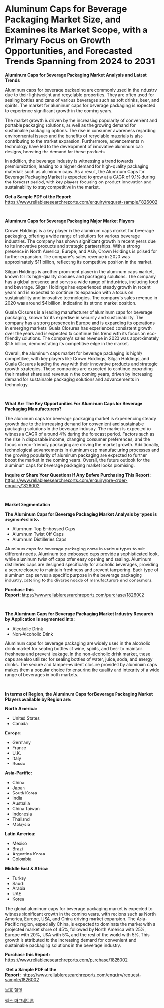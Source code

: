 <p><h1>Aluminum Caps for Beverage Packaging Market Size, and Examines its Market Scope, with a Primary Focus on Growth Opportunities, and Forecasted Trends Spanning from 2024 to 2031</h1></p><p><strong>Aluminum Caps for Beverage Packaging Market Analysis and Latest Trends</strong></p>
<p><p>Aluminum caps for beverage packaging are commonly used in the industry due to their lightweight and recyclable properties. They are often used for sealing bottles and cans of various beverages such as soft drinks, beer, and spirits. The market for aluminum caps for beverage packaging is expected to experience significant growth in the coming years.</p><p>The market growth is driven by the increasing popularity of convenient and portable packaging solutions, as well as the growing demand for sustainable packaging options. The rise in consumer awareness regarding environmental issues and the benefits of recyclable materials is also contributing to the market expansion. Furthermore, advancements in technology have led to the development of innovative aluminum cap designs, boosting the demand for these products.</p><p>In addition, the beverage industry is witnessing a trend towards premiumization, leading to a higher demand for high-quality packaging materials such as aluminum caps. As a result, the Aluminum Caps for Beverage Packaging Market is expected to grow at a CAGR of 9.1% during the forecast period, with key players focusing on product innovation and sustainability to stay competitive in the market.</p></p>
<p><strong>Get a Sample PDF of the Report:&nbsp;</strong> <a href="https://www.reliableresearchreports.com/enquiry/request-sample/1826002">https://www.reliableresearchreports.com/enquiry/request-sample/1826002</a></p>
<p>&nbsp;</p>
<p><strong>Aluminum Caps for Beverage Packaging Major Market Players</strong></p>
<p><p>Crown Holdings is a key player in the aluminum caps market for beverage packaging, offering a wide range of solutions for various beverage industries. The company has shown significant growth in recent years due to its innovative products and strategic partnerships. With a strong presence in North America, Europe, and Asia, Crown Holdings is poised for further expansion. The company's sales revenue in 2020 was approximately $11 billion, reflecting its competitive position in the market.</p><p>Silgan Holdings is another prominent player in the aluminum caps market, known for its high-quality closures and packaging solutions. The company has a global presence and serves a wide range of industries, including food and beverage. Silgan Holdings has experienced steady growth in recent years and is expected to continue its expansion with a focus on sustainability and innovative technologies. The company's sales revenue in 2020 was around $4 billion, indicating its strong market position.</p><p>Guala Closures is a leading manufacturer of aluminum caps for beverage packaging, known for its expertise in security and sustainability. The company has a strong presence in Europe and is expanding its operations in emerging markets. Guala Closures has experienced consistent growth over the years and is expected to continue this trend with its focus on eco-friendly solutions. The company's sales revenue in 2020 was approximately $1.5 billion, demonstrating its competitive edge in the market.</p><p>Overall, the aluminum caps market for beverage packaging is highly competitive, with key players like Crown Holdings, Silgan Holdings, and Guala Closures leading the way with their innovative products and strategic growth strategies. These companies are expected to continue expanding their market share and revenue in the coming years, driven by increasing demand for sustainable packaging solutions and advancements in technology.</p></p>
<p>&nbsp;</p>
<p><strong>What Are The Key Opportunities For Aluminum Caps for Beverage Packaging Manufacturers?</strong></p>
<p><p>The aluminum caps for beverage packaging market is experiencing steady growth due to the increasing demand for convenient and sustainable packaging solutions in the beverage industry. The market is expected to witness a CAGR of around 4% during the forecast period. Factors such as the rise in disposable income, changing consumer preferences, and the focus on eco-friendly packaging are driving the market growth. Additionally, technological advancements in aluminum cap manufacturing processes and the growing popularity of aluminum packaging are expected to further boost the market in the coming years. Overall, the future outlook for the aluminum caps for beverage packaging market looks promising.</p></p>
<p><strong>Inquire or Share Your Questions If Any Before Purchasing This Report:</strong> <a href="https://www.reliableresearchreports.com/enquiry/pre-order-enquiry/1826002">https://www.reliableresearchreports.com/enquiry/pre-order-enquiry/1826002</a></p>
<p>&nbsp;</p>
<p><strong>Market Segmentation</strong></p>
<p><strong>The Aluminum Caps for Beverage Packaging Market Analysis by types is segmented into:</strong></p>
<p><ul><li>Aluminum Top Embossed Caps</li><li>Aluminum Twist Off Caps</li><li>Aluminum Distilleries Caps</li></ul></p>
<p><p>Aluminum caps for beverage packaging come in various types to suit different needs. Aluminum top embossed caps provide a sophisticated look, while aluminum twist off caps offer easy opening and sealing. Aluminum distilleries caps are designed specifically for alcoholic beverages, providing a secure closure to maintain freshness and prevent tampering. Each type of aluminum cap serves a specific purpose in the beverage packaging industry, catering to the diverse needs of manufacturers and consumers.</p></p>
<p><strong>Purchase this Report:&nbsp;</strong><a href="https://www.reliableresearchreports.com/purchase/1826002">https://www.reliableresearchreports.com/purchase/1826002</a></p>
<p>&nbsp;</p>
<p><strong>The Aluminum Caps for Beverage Packaging Market Industry Research by Application is segmented into:</strong></p>
<p><ul><li>Alcoholic Drink</li><li>Non-Alcoholic Drink</li></ul></p>
<p><p>Aluminum caps for beverage packaging are widely used in the alcoholic drink market for sealing bottles of wine, spirits, and beer to maintain freshness and prevent leakage. In the non-alcoholic drink market, these caps are also utilized for sealing bottles of water, juice, soda, and energy drinks. The secure and tamper-evident closure provided by aluminum caps makes them a popular choice for ensuring the quality and integrity of a wide range of beverages in both markets.</p></p>
<p>&nbsp;</p>
<p><strong>In terms of Region, the Aluminum Caps for Beverage Packaging Market Players available by Region are:</strong></p>
<p>
    <p> <strong> North America: </strong>
        <ul>
            <li>United States</li>
            <li>Canada</li>
        </ul>
        </p> 
    <p> <strong> Europe: </strong>
        <ul>
            <li>Germany</li>
            <li>France</li>
            <li>U.K.</li>
            <li>Italy</li>
            <li>Russia</li>
        </ul>
        </p> 
    <p> <strong> Asia-Pacific: </strong>
        <ul>
            <li>China</li>
            <li>Japan</li>
            <li>South Korea</li>
            <li>India</li>
            <li>Australia</li>
            <li>China Taiwan</li>
            <li>Indonesia</li>
            <li>Thailand</li>
            <li>Malaysia</li>
        </ul>
        </p> 
    <p> <strong> Latin America: </strong>
        <ul>
            <li>Mexico</li>
            <li>Brazil</li>
            <li>Argentina Korea</li>
            <li>Colombia</li>
        </ul>
        </p> 
    <p> <strong> Middle East & Africa: </strong>
        <ul>
            <li>Turkey</li>
            <li>Saudi</li>
            <li>Arabia</li>
            <li>UAE</li>
            <li>Korea</li>
        </ul>
    </p>
    </p>
<p><p>The global aluminum caps for beverage packaging market is expected to witness significant growth in the coming years, with regions such as North America, Europe, USA, and China driving market expansion. The Asia-Pacific region, especially China, is expected to dominate the market with a projected market share of 45%, followed by North America with 25%, Europe with 20%, USA with 5%, and the rest of the world with 5%. This growth is attributed to the increasing demand for convenient and sustainable packaging solutions in the beverage industry.</p></p>
<p><strong>Purchase this Report: </strong><a href="https://www.reliableresearchreports.com/purchase/1826002">https://www.reliableresearchreports.com/purchase/1826002</a></p>
<p>&nbsp;<strong>Get a Sample PDF of the Report:&nbsp;&nbsp;</strong><a href="https://www.reliableresearchreports.com/enquiry/request-sample/1826002">https://www.reliableresearchreports.com/enquiry/request-sample/1826002</a></p>
<p><strong></strong></p>
<p><p><a href="https://github.com/iansanftyord09878/Market-Research-Report-List-1/blob/main/98444676506.md">보호 헬멧</a></p><p><a href="https://github.com/crfsywufhm81415/Market-Research-Report-List-1/blob/main/90864396507.md">펄스 마그네트론</a></p></p>